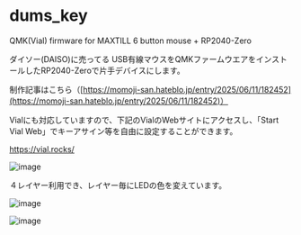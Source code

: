 # dums_key
QMK(Vial) firmware for MAXTILL 6 button mouse + RP2040-Zero

ダイソー(DAISO)に売ってる USB有線マウスをQMKファームウエアをインストールしたRP2040-Zeroで片手デバイスにします。

制作記事はこちら（[https://momoji-san.hateblo.jp/entry/2025/06/11/182452](https://momoji-san.hateblo.jp/entry/2025/06/11/182452)）

Vialにも対応していますので、下記のVialのWebサイトにアクセスし、「Start Vial Web」でキーアサイン等を自由に設定することができます。

https://vial.rocks/

![image](https://github.com/user-attachments/assets/f101b5f1-c4d3-44e8-8efc-c53f6657c324)

４レイヤー利用でき、レイヤー毎にLEDの色を変えています。

![image](https://github.com/user-attachments/assets/b45fb284-4a89-4889-8b12-f61f6447ae3d)

![image](https://github.com/user-attachments/assets/0bbcfc7e-961d-4504-a2af-f69abe57862d)
